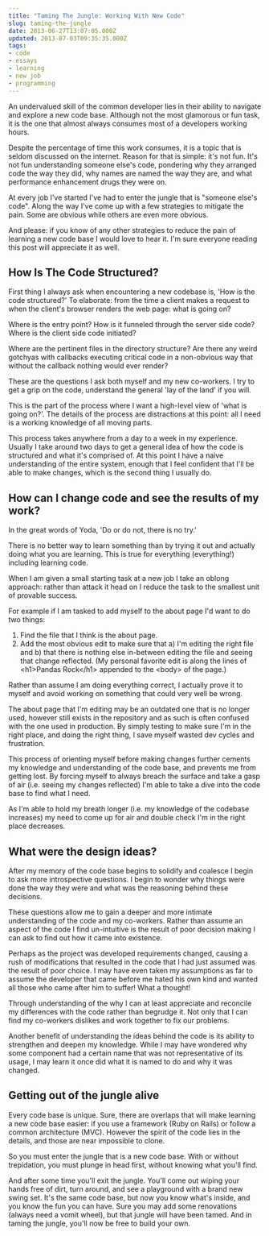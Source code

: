 ```yaml
---
title: "Taming The Jungle: Working With New Code"
slug: taming-the-jungle
date: 2013-06-27T13:07:05.000Z
updated: 2013-07-03T09:35:35.000Z
tags:
- code
- essays
- learning
- new job
- programming
---
```


<p>An undervalued skill of the common developer lies in their ability to navigate and explore a new code base.  Although not the most glamorous or fun task, it is the one that almost always consumes most of a developers working hours.</p>

<p>Despite the percentage of time this work consumes, it is a topic that is seldom discussed on the internet.  Reason for that is simple: it's not fun.  It's not fun understanding someone else's code, pondering why they arranged code the way they did, why names are named the way they are, and what performance enhancement drugs they were on.</p>

<p>At every job I've started I've had to enter the jungle that is "someone else's code". Along the way I've come up with a few strategies to mitigate the pain. Some are obvious while others are even more obvious.</p>

<p>And please: if you know of any other strategies to reduce the pain of learning a new code base I would love to hear it.  I'm sure everyone reading this post will appreciate it as well.
<!--more--></p>

<h2>How Is The Code Structured?</h2>

<p>First thing I always ask when encountering a new codebase is, 'How is the code structured?'  To elaborate: from the time a client makes a request to when the client's browser renders the web page: what is going on?</p>

<p>Where is the entry point?  How is it funneled through the server side code?  Where is the client side code initiated?</p>

<p>Where are the pertinent files in the directory structure?  Are there any weird gotchyas with callbacks executing critical code in a non-obvious way that without the callback nothing would ever render?</p>

<p>These are the questions I ask both myself and my new co-workers.  I try to get a grip on the code, understand the general 'lay of the land' if you will.</p>

<p>This is the part of the process where I want a high-level view of 'what is going on?'. The details of the process are distractions at this point: all I need is a working knowledge of all moving parts.</p>

<p>This process takes anywhere from a day to a week in my experience.  Usually I take around two days to get a general idea of how the code is structured and what it's comprised of.  At this point I have a naive understanding of the entire system, enough that I feel confident that I'll be able to make changes, which is the second thing I usually do.</p>

<h2>How can I change code and see the results of my work?</h2>

<p>In the great words of Yoda, 'Do or do not, there is no try.'</p>

<p>There is no better way to learn something than by trying it out and actually doing what you are learning.  This is true for everything (everything!) including learning code.</p>

<p>When I am given a small starting task at a new job I take an oblong approach: rather than attack it head on I reduce the task to the smallest unit of provable success.</p>

<p>For example if I am tasked to add myself to the about page I'd want to do two things:</p>

<ol>
<li>Find the file that I think is the about page.</li>
<li>Add the most obvious edit to make sure that a) I'm editing the right file and b) that there is nothing else in-between editing the file and seeing that change reflected.  (My personal favorite edit is along the lines of &lt;h1&gt;Pandas Rock&lt;/h1&gt; appended to the &lt;body&gt; of the page.)</li>
</ol>

<p>Rather than assume I am doing everything correct, I actually prove it to myself and avoid working on something that could very well be wrong.</p>

<p>The about page that I'm editing may be an outdated one that is no longer used, however still exists in the repository and as such is often confused with the one used in production.  By simply testing to make sure I'm in the right place, and doing the right thing, I save myself wasted dev cycles and frustration.</p>

<p>This process of orienting myself before making changes further cements my knowledge and understanding of the code base, and prevents me from getting lost.  By forcing myself to always breach the surface and take a gasp of air (i.e. seeing my changes reflected) I'm able to take a dive into the code base to find what I need.</p>

<p>As I'm able to hold my breath longer (i.e. my knowledge of the codebase increases) my need to come up for air and double check I'm in the right place decreases.</p>

<h2>What were the design ideas?</h2>

<p>After my memory of the code base begins to solidify and coalesce I begin to ask more introspective questions.  I begin to wonder why things were done the way they were and what was the reasoning behind these decisions.</p>

<p>These questions allow me to gain a deeper and more intimate understanding of the code and my co-workers.  Rather than assume an aspect of the code I find un-intuitive is the result of poor decision making I can ask to find out how it came into existence.</p>

<p>Perhaps as the project was developed requirements changed, causing a rush of modifications that resulted in the code that I had just assumed was the result of poor choice. I may have even taken my assumptions as far to assume the developer that came before me hated his own kind and wanted all those who came after him to suffer!  What a thought!</p>

<p>Through understanding of the why I can at least appreciate and reconcile my differences with the code rather than begrudge it. Not only that I can find my co-workers dislikes and work together to fix our problems.</p>

<p>Another benefit of understanding the ideas behind the code is its ability to strengthen and deepen my knowledge.  While I may have wondered why some component had a certain name that was not representative of its usage, I may learn it once did what it is named to do and why it was changed.</p>

<h2>Getting out of the jungle alive</h2>

<p>Every code base is unique.  Sure, there are overlaps that will make learning a new code base easier: if you use a framework (Ruby on Rails) or follow a common architecture (MVC).  However the spirit of the code lies in the details, and those are near impossible to clone.</p>

<p>So you must enter the jungle that is a new code base.  With or without trepidation, you must plunge in head first, without knowing what you'll find.</p>

<p>And after some time you'll exit the jungle.  You'll come out wiping your hands free of dirt, turn around, and see a playground with a brand new swing set.  It's the same code base, but now you know what's inside, and you know the fun you can have.  Sure you may add some renovations (always need a vomit wheel), but that jungle will have been tamed.  And in taming the jungle, you'll now be free to build your own.</p>

